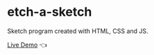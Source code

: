 # etch-a-sketch

Sketch program created with HTML, CSS and JS.

[Live Demo](https://sjadrian.github.io/etch-a-sketch/) 👈